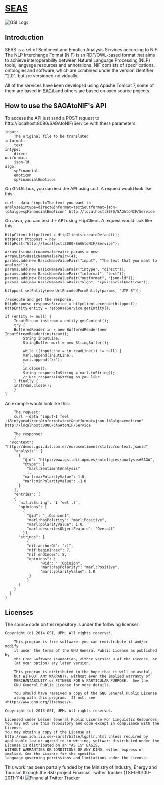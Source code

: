 [SEAS](https://github.com/gsi-upm/SEAS)
=====
![GSI Logo](http://gsi.dit.upm.es/templates/jgsi/images/logo.png)

## Introduction
SEAS is a set of Sentiment and Emotion Analysis Services according to NIF. The NLP Interchange Format (NIF) is an RDF/OWL-based format that aims to achieve interoperability between Natural Language Processing (NLP) tools, language resources and annotations. NIF consists of specifications, ontologies and software, which are combined under the version identifier "2.0", but are versioned individually. 

All of the services have been developed using Apache Tomcat 7, some of them are based in [SAGA](https://github.com/gsi-upm/SAGA) and others are based on open source projects.

## How to use the SAGAtoNIF's API

To access the API just send a POST request to http://localhost:8080/SAGAtoNIF/Service with these parameters:
    
    input:
        The original file to be translated
    informat:
        text
    intype:
        direct
    outformat:
        json-ld
    algo:
        spFinancial
        emoticon
        spFinancialEmoticon
        
On GNU/Linux, you can test the API using curl. A request would look like this:
```
curl --data "input=The text you want to analyze&intype=direct&informat=text&outformat=json-ld&algo=spFinancialEmoticon" http://localhost:8080/SAGAtoNIF/Service
```
    
On Java, you can test the API using HttpClient. A request would look like this:
```
HttpClient httpclient = HttpClients.createDefault();
HttpPost httppost = new HttpPost("http://localhost:8080/SAGAtoNIF/Service");
    
ArrayList<BasicNameValuePair> params = new ArrayList<BasicNameValuePair>(4);
params.add(new BasicNameValuePair("input", "The text that you want to analyze"));
params.add(new BasicNameValuePair("intype", "direct"));
params.add(new BasicNameValuePair("informat", "text"));
params.add(new BasicNameValuePair("outformat", "json-ld"));
params.add(new BasicNameValuePair("algo", "spFinancialEmoticon"));
    
httppost.setEntity(new UrlEncodedFormEntity(params, "UTF-8"));
    
//Execute and get the response.
HttpResponse responseService = httpclient.execute(httppost);
HttpEntity entity = responseService.getEntity();
    
if (entity != null) {
    InputStream instream = entity.getContent();
    try {
    BufferedReader in = new BufferedReader(new InputStreamReader(instream));
        String inputLine;
        StringBuffer marl = new StringBuffer();
     
        while ((inputLine = in.readLine()) != null) {
    	marl.append(inputLine);
      	marl.append("\n");
        }
        in.close();
        String responseInString = marl.toString();
        // Use responseInString as you like
    } finally {
    instream.close();
    }
}
```

An example would look like this:
```
    The request:
    curl --data "input=I feel :)&intype=direct&informat=text&outformat=json-ld&algo=emoticon" http://localhost:8080/SAGAtoNIF/Service
    
    The response:
    {
  "@context": "http://demos.gsi.dit.upm.es/eurosentiment/static/context.jsonld",
    "analysis": [
      {
        "@id": "http://www.gsi.dit.upm.es/ontologies/analysis#SAGA",
        "@type": [
          "marl:SentimentAnalysis"
          ],
        "marl:maxPolarityValue": 1.0,
        "marl:minPolarityValue": -1.0
      }
    ],
    "entries": [
    {
      "nif:isString": "I feel :)",
      "opinions": [
        {
          "@id": "_:Opinion1",
          "marl:hasPolarity": "marl:Positive",
          "marl:polarityValue": 1.0,
          "marl:describesObjectFeature": "Overall"
        }],
      "strings": [
          {  
          "nif:anchorOf": ":)",
          "nif:beginIndex": 7,
          "nif:endIndex": 8,
          "opinions": {
                "@id": "_:Opinion",
                "marl:hasPolarity": "marl:Positive",
                "marl:polarityValue": 1.0
           }
          } 
      ]
    }
  ]
}
```

## Licenses

The source code on this repository is under the following licenses:

```
Copyright (c) 2014 GSI, UPM. All rights reserved.

    This program is free software: you can redistribute it and/or modify
    it under the terms of the GNU General Public License as published by
    the Free Software Foundation, either version 3 of the License, or
    (at your option) any later version.

    This program is distributed in the hope that it will be useful,
    but WITHOUT ANY WARRANTY; without even the implied warranty of
    MERCHANTABILITY or FITNESS FOR A PARTICULAR PURPOSE.  See the
    GNU General Public License for more details.

    You should have received a copy of the GNU General Public License
    along with this program.  If not, see <http://www.gnu.org/licenses/>.
```

```
Copyright (c) 2013 GSI, UPM. All rights reserved.

Licensed under Lesser General Public License For Linguistic Resources; 
You may not use this repository and code except in compliance with the License. 
You may obtain a copy of the License at http://www.ida.liu.se/~sarst/bitse/lgpllr.html Unless required by 
applicable law or agreed to in writing, software distributed under the License is distributed on an "AS IS" BASIS,
WITHOUT WARRANTIES OR CONDITIONS OF ANY KIND, either express or implied. See the License for the specific 
language governing permissions and limitations under the License.
```

This work has been partialy funded by the Ministry of Industry, Energy and Tourism through the R&D project Financial Twitter Tracker (TSI-090100-2011-114)
![Financial Twitter Tracker](http://demos.gsi.dit.upm.es/ftt/img/ftt_header.png)

